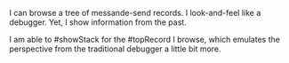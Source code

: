 I can browse a tree of messande-send records. I look-and-feel like a debugger. Yet, I show information from the past.

I am able to #showStack for the #topRecord I browse, which emulates the perspective from the traditional debugger a little bit more.